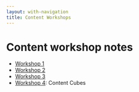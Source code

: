 ```yaml
---
layout: with-navigation
title: Content Workshops
---
```


# Content workshop notes

* [Workshop 1](/next/content-workshop-1)
* [Workshop 2](/next/content-workshop-2)
* [Workshop 3](/next/content-workshop-3)
* [Workshop 4](/next/content-workshop-4): Content Cubes

